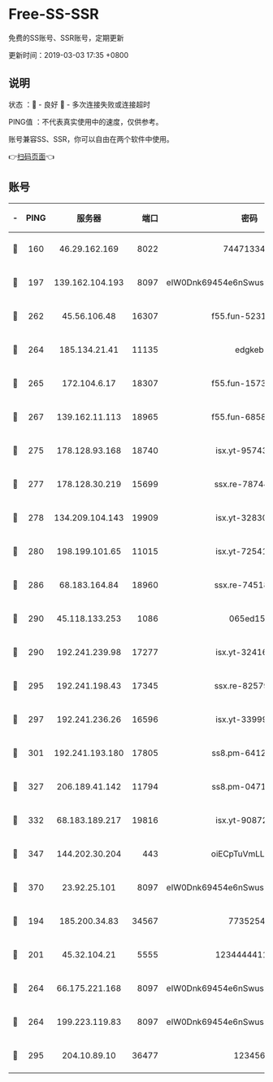 # Free-SS-SSR

免费的SS账号、SSR账号，定期更新

更新时间：2019-03-03 17:35 +0800

## 说明

状态     ：🙂 - 良好 🙁 - 多次连接失败或连接超时

PING值   ：不代表真实使用中的速度，仅供参考。

账号兼容SS、SSR，你可以自由在两个软件中使用。

👉[扫码页面](https://liesauer.github.io/free-ss-ssr.github.io/)👈

## 账号

|-|PING|服务器|端口|密码|加密方式|区域|
|:----:|:----:|:-----:|-----:|:----:|:----:|:----:|
|🙂|160|46.29.162.169|8022|7447133485|aes-256-cfb|RU|
|🙂|197|139.162.104.193|8097|eIW0Dnk69454e6nSwuspv9DmS201tQ0D|aes-256-cfb|JP|
|🙂|262|45.56.106.48|16307|f55.fun-52314047|aes-256-cfb|US|
|🙂|264|185.134.21.41|11135|edgkeb|aes-256-cfb|GB|
|🙂|265|172.104.6.17|18307|f55.fun-15739301|aes-256-cfb|US|
|🙂|267|139.162.11.113|18965|f55.fun-68582887|aes-256-cfb|SG|
|🙂|275|178.128.93.168|18740|isx.yt-95743585|aes-256-cfb|SG|
|🙂|277|178.128.30.219|15699|ssx.re-78744964|aes-256-cfb|SG|
|🙂|278|134.209.104.143|19909|isx.yt-32830951|aes-256-cfb|SG|
|🙂|280|198.199.101.65|11015|isx.yt-72541934|aes-256-cfb|US|
|🙂|286|68.183.164.84|18960|ssx.re-74518385|aes-256-cfb|US|
|🙂|290|45.118.133.253|1086|065ed15a|aes-256-cfb|SG|
|🙂|290|192.241.239.98|17277|isx.yt-32416797|aes-256-cfb|US|
|🙂|295|192.241.198.43|17345|ssx.re-82579728|aes-256-cfb|US|
|🙂|297|192.241.236.26|16596|isx.yt-33999911|aes-256-cfb|US|
|🙂|301|192.241.193.180|17805|ss8.pm-64125416|aes-256-cfb|US|
|🙂|327|206.189.41.142|11794|ss8.pm-04714048|aes-256-cfb|SG|
|🙂|332|68.183.189.217|19816|isx.yt-90872809|aes-256-cfb|SG|
|🙂|347|144.202.30.204|443|oiECpTuVmLLxk4Ts|aes-256-cfb|US|
|🙂|370|23.92.25.101|8097|eIW0Dnk69454e6nSwuspv9DmS201tQ0D|aes-256-cfb|US|
|🙂|194|185.200.34.83|34567|77352549|aes-256-cfb|US|
|🙂|201|45.32.104.21|5555|1234444411111|aes-256-cfb|SG|
|🙂|264|66.175.221.168|8097|eIW0Dnk69454e6nSwuspv9DmS201tQ0D|aes-256-cfb|US|
|🙂|264|199.223.119.83|8097|eIW0Dnk69454e6nSwuspv9DmS201tQ0D|aes-256-cfb|US|
|🙂|295|204.10.89.10|36477|123456|aes-256-cfb|US|

